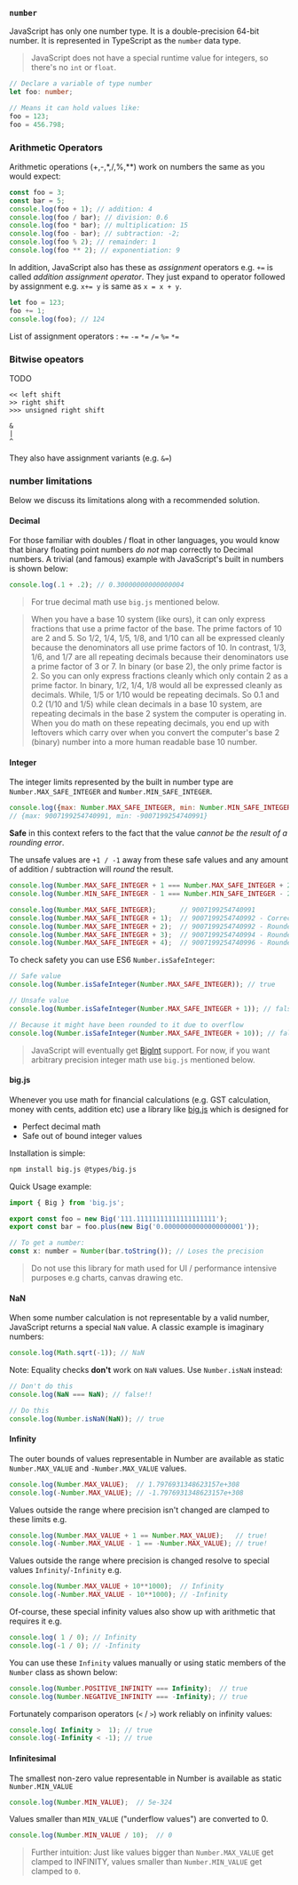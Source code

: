 ### `number`
JavaScript has only one number type. It is a double-precision 64-bit number. It is represented in TypeScript as the `number` data type. 

> JavaScript does not have a special runtime value for integers, so there's no `int` or `float`.

```ts
// Declare a variable of type number
let foo: number;

// Means it can hold values like:
foo = 123; 
foo = 456.798;
```

### Arithmetic Operators
Arithmetic operations (+,-,*,/,%,**) work on numbers the same as you would expect:

```ts
const foo = 3;
const bar = 5;
console.log(foo + 1); // addition: 4
console.log(foo / bar); // division: 0.6
console.log(foo * bar); // multiplication: 15
console.log(foo - bar); // subtraction: -2;
console.log(foo % 2); // remainder: 1
console.log(foo ** 2); // exponentiation: 9
```

In addition, JavaScript also has these as *assignment* operators e.g. `+=` is called *addition assignment operator*. They just expand to operator followed by assignment e.g. `x+= y` is same as `x = x + y`. 

```ts
let foo = 123;
foo += 1;
console.log(foo); // 124
```

List of assignment operators : `+=` `-=` `*=` `/=` `%=` `*=`

### Bitwise opeators 
TODO
```
<< left shift
>> right shift 
>>> unsigned right shift
 
& 
|
^
```
They also have assignment variants (e.g. `&=`)

### number limitations
Below we discuss its limitations along with a recommended solution.

#### Decimal
For those familiar with doubles / float in other languages, you would know that binary floating point numbers *do not* map correctly to Decimal numbers. A trivial (and famous) example with JavaScript's built in numbers is shown below:

```js
console.log(.1 + .2); // 0.30000000000000004
```

> For true decimal math use `big.js` mentioned below.

> When you have a base 10 system (like ours), it can only express fractions that use a prime factor of the base. The prime factors of 10 are 2 and 5. So 1/2, 1/4, 1/5, 1/8, and 1/10 can all be expressed cleanly because the denominators all use prime factors of 10. In contrast, 1/3, 1/6, and 1/7 are all repeating decimals because their denominators use a prime factor of 3 or 7. In binary (or base 2), the only prime factor is 2. So you can only express fractions cleanly which only contain 2 as a prime factor. In binary, 1/2, 1/4, 1/8 would all be expressed cleanly as decimals. While, 1/5 or 1/10 would be repeating decimals. So 0.1 and 0.2 (1/10 and 1/5) while clean decimals in a base 10 system, are repeating decimals in the base 2 system the computer is operating in. When you do math on these repeating decimals, you end up with leftovers which carry over when you convert the computer's base 2 (binary) number into a more human readable base 10 number.

#### Integer
The integer limits represented by the built in number type are `Number.MAX_SAFE_INTEGER` and `Number.MIN_SAFE_INTEGER`.

```js
console.log({max: Number.MAX_SAFE_INTEGER, min: Number.MIN_SAFE_INTEGER});
// {max: 9007199254740991, min: -9007199254740991}
```

**Safe** in this context refers to the fact that the value *cannot be the result of a rounding error*.

The unsafe values are `+1 / -1` away from these safe values and any amount of addition / subtraction will *round* the result.

```js
console.log(Number.MAX_SAFE_INTEGER + 1 === Number.MAX_SAFE_INTEGER + 2); // true!
console.log(Number.MIN_SAFE_INTEGER - 1 === Number.MIN_SAFE_INTEGER - 2); // true!

console.log(Number.MAX_SAFE_INTEGER);      // 9007199254740991
console.log(Number.MAX_SAFE_INTEGER + 1);  // 9007199254740992 - Correct
console.log(Number.MAX_SAFE_INTEGER + 2);  // 9007199254740992 - Rounded!
console.log(Number.MAX_SAFE_INTEGER + 3);  // 9007199254740994 - Rounded - correct by luck
console.log(Number.MAX_SAFE_INTEGER + 4);  // 9007199254740996 - Rounded!
```

To check safety you can use ES6 `Number.isSafeInteger`:

```js
// Safe value
console.log(Number.isSafeInteger(Number.MAX_SAFE_INTEGER)); // true

// Unsafe value
console.log(Number.isSafeInteger(Number.MAX_SAFE_INTEGER + 1)); // false

// Because it might have been rounded to it due to overflow
console.log(Number.isSafeInteger(Number.MAX_SAFE_INTEGER + 10)); // false
```

> JavaScript will eventually get [BigInt](https://developers.google.com/web/updates/2018/05/bigint) support. For now, if you want arbitrary precision integer math use `big.js` mentioned below.

#### big.js
Whenever you use math for financial calculations (e.g. GST calculation, money with cents, addition etc) use a library like [big.js](https://github.com/MikeMcl/big.js/) which is designed for
* Perfect decimal math
* Safe out of bound integer values

Installation is simple:
```bash
npm install big.js @types/big.js
```

Quick Usage example:

```js
import { Big } from 'big.js';

export const foo = new Big('111.11111111111111111111');
export const bar = foo.plus(new Big('0.00000000000000000001'));

// To get a number:
const x: number = Number(bar.toString()); // Loses the precision
```

> Do not use this library for math used for UI / performance intensive purposes e.g charts, canvas drawing etc.

#### NaN
When some number calculation is not representable by a valid number, JavaScript returns a special `NaN` value. A  classic example is imaginary numbers:

```js
console.log(Math.sqrt(-1)); // NaN
```

Note: Equality checks **don't** work on `NaN` values. Use `Number.isNaN` instead:

```js
// Don't do this
console.log(NaN === NaN); // false!!

// Do this
console.log(Number.isNaN(NaN)); // true
```

#### Infinity
The outer bounds of values representable in Number are available as static `Number.MAX_VALUE` and `-Number.MAX_VALUE` values.

```js
console.log(Number.MAX_VALUE);  // 1.7976931348623157e+308
console.log(-Number.MAX_VALUE); // -1.7976931348623157e+308
```

Values outside the range where precision isn't changed are clamped to these limits e.g.

```js
console.log(Number.MAX_VALUE + 1 == Number.MAX_VALUE);   // true!
console.log(-Number.MAX_VALUE - 1 == -Number.MAX_VALUE); // true!
```

Values outside the range where precision is changed resolve to special values `Infinity`/`-Infinity` e.g.

```js
console.log(Number.MAX_VALUE + 10**1000);  // Infinity
console.log(-Number.MAX_VALUE - 10**1000); // -Infinity
```

Of-course, these special infinity values also show up with arithmetic that requires it e.g.

```js
console.log( 1 / 0); // Infinity
console.log(-1 / 0); // -Infinity
```

You can use these `Infinity` values manually or using static members of the `Number` class as shown below:

```js
console.log(Number.POSITIVE_INFINITY === Infinity);  // true
console.log(Number.NEGATIVE_INFINITY === -Infinity); // true
```

Fortunately comparison operators (`<` / `>`) work reliably on infinity values:

```js
console.log( Infinity >  1); // true
console.log(-Infinity < -1); // true
```

#### Infinitesimal

The smallest non-zero value representable in Number is available as static `Number.MIN_VALUE`

```js
console.log(Number.MIN_VALUE);  // 5e-324
```

Values smaller than `MIN_VALUE` ("underflow values") are converted to 0.

```js
console.log(Number.MIN_VALUE / 10);  // 0
```

> Further intuition: Just like values bigger than `Number.MAX_VALUE` get clamped to INFINITY, values smaller than `Number.MIN_VALUE` get clamped to `0`.
